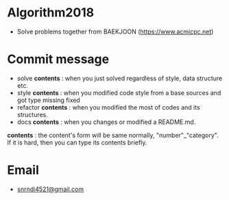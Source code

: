 # Algorithm2018
 - Solve problems together from BAEKJOON (https://www.acmicpc.net)

# Commit message 

 - solve **contents** : when you just solved regardless of style, data structure etc.
 - style **contents** : when you modified code style from a base sources and got type missing fixed
 - refactor **contents** : when you modified the most of codes and its structures.  
 - docs **contents** : when you changes or modified a README.md.

 **contents** : the content's form will be same normally, "number"_"category". If it is hard, then you can type its contents briefly.

# Email
 - snrndi4521@gmail.com
